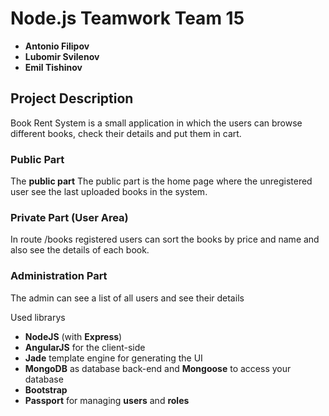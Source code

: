 # Node.js Teamwork Team 15
* **Antonio Filipov**
* **Lubomir Svilenov**
* **Emil Tishinov**
## Project Description

Book Rent System is a small application in which the users can browse different books, check their details and put them in cart.
### Public Part

The **public part**
The public part is the home page where the unregistered user see the last uploaded books in the system.

### Private Part (User Area)
In route /books registered users can sort the books by price and name and also see the details of each book.

### Administration Part

The admin can see a list of all users and see their details

Used librarys
* **NodeJS** (with **Express**) 
* **AngularJS** for the client-side 
* **Jade** template engine for generating the UI
* **MongoDB** as database back-end and **Mongoose** to access your database	
* **Bootstrap**
* **Passport** for managing **users** and **roles**	

